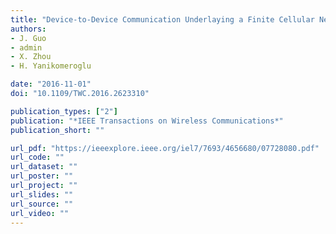 ```yaml
---
title: "Device-to-Device Communication Underlaying a Finite Cellular Network Region"
authors:
- J. Guo
- admin
- X. Zhou
- H. Yanikomeroglu

date: "2016-11-01"
doi: "10.1109/TWC.2016.2623310"

publication_types: ["2"]
publication: "*IEEE Transactions on Wireless Communications*"
publication_short: ""

url_pdf: "https://ieeexplore.ieee.org/iel7/7693/4656680/07728080.pdf"
url_code: ""
url_dataset: ""
url_poster: ""
url_project: ""
url_slides: ""
url_source: ""
url_video: ""
---
```

